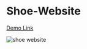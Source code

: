 # Shoe-Website

<a href="https://sakibb7.github.io/Shoe-Website/"> Demo Link </a>

![shoe website](https://user-images.githubusercontent.com/64696901/184843446-403d20b1-c338-495d-89d0-7b5fd857bd1f.png)
